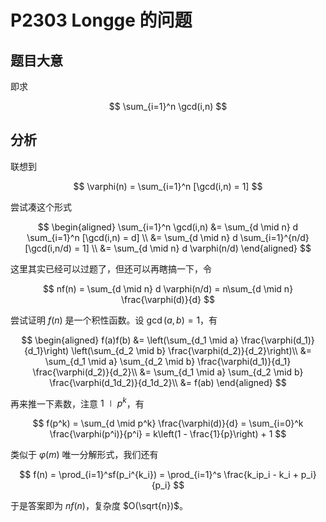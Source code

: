 # P2303 Longge 的问题

## 题目大意

即求

$$
\sum_{i=1}^n \gcd(i,n)
$$

## 分析

联想到

$$
\varphi(n) = \sum_{i=1}^n [\gcd(i,n) = 1]
$$

尝试凑这个形式

$$
\begin{aligned}
\sum_{i=1}^n \gcd(i,n) &= \sum_{d \mid n} d \sum_{i=1}^n [\gcd(i,n) = d] \\
&= \sum_{d \mid n} d \sum_{i=1}^{n/d} [\gcd(i,n/d) = 1] \\
&= \sum_{d \mid n} d \varphi(n/d)
\end{aligned}
$$

这里其实已经可以过题了，但还可以再瞎搞一下，令

$$
nf(n) = \sum_{d \mid n} d \varphi(n/d) = n\sum_{d \mid n} \frac{\varphi(d)}{d}
$$

尝试证明 $f(n)$ 是一个积性函数。设 $\gcd(a,b) = 1$，有

$$
\begin{aligned}
f(a)f(b) &= \left(\sum_{d_1 \mid a} \frac{\varphi(d_1)}{d_1}\right) \left(\sum_{d_2 \mid b} \frac{\varphi(d_2)}{d_2}\right)\\
&= \sum_{d_1 \mid a} \sum_{d_2 \mid b} \frac{\varphi(d_1)}{d_1} \frac{\varphi(d_2)}{d_2}\\
&= \sum_{d_1 \mid a} \sum_{d_2 \mid b} \frac{\varphi(d_1d_2)}{d_1d_2}\\
&= f(ab)
\end{aligned}
$$

再来推一下素数，注意 $1 \mid p^k$，有

$$
f(p^k) = \sum_{d \mid p^k} \frac{\varphi(d)}{d} = \sum_{i=0}^k \frac{\varphi(p^i)}{p^i} = k\left(1 - \frac{1}{p}\right) + 1
$$

类似于 $\varphi(m)$ 唯一分解形式，我们还有

$$
f(n) = \prod_{i=1}^sf(p_i^{k_i}) = \prod_{i=1}^s \frac{k_ip_i - k_i + p_i}{p_i}
$$

于是答案即为 $nf(n)$，复杂度 $O(\sqrt{n})$。
